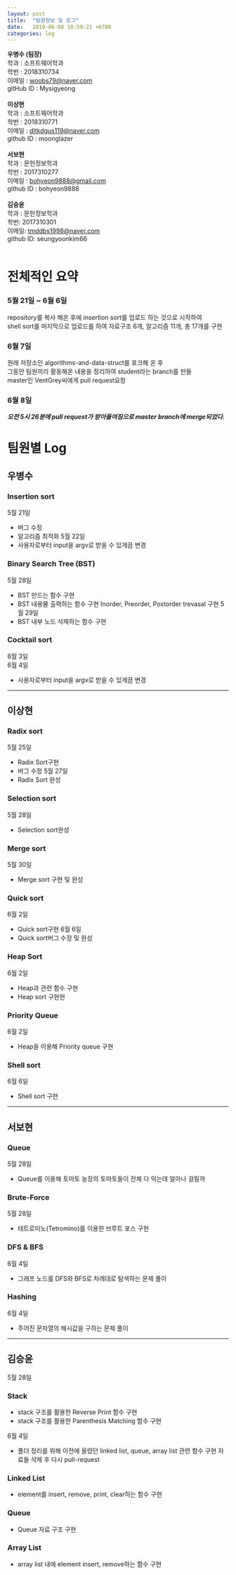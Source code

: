 ```yaml
---
layout: post
title:  "팀원정보 및 로그"
date:   2019-06-08 10:59:21 +0700
categories: log
---
```

**우병수 (팀장)**<br>
학과 : 소프트웨어학과<br>
학번 : 2018310734<br>
이메일 : woobs79@naver.com<br>
gitHub ID : Mysigyeong<br>
<br>
**이상현**<br>
학과 : 소프트웨어학과<br>
학번 : 2018310771<br>
이메일 : dltkdgus119@naver.com<br>
github ID : moonglazer<br>
<br>
**서보현**<br>
학과 : 문헌정보학과<br>
학번 : 2017310277<br>
이메일 : bohyeon9888@gmail.com<br>
github ID : bohyeon9888<br>
<br>
**김승윤**<br>
학과 : 문헌정보학과<br>
학번: 2017310301<br>
이메일: tmddbs1998@naver.com<br>
github ID: seungyoonkim66<br>
<br>

# 전체적인 요약
### 5월 21일 ~ 6월 6일
repository를 복사 해온 후에 insertion sort를 업로드 하는 것으로 시작하여<br>
shell sort를 마지막으로 업로드를 하여 자료구조 6개, 알고리즘 11개, 총 17개를 구현
### 6월 7일
원래 저장소인 algorithms-and-data-struct를 포크해 온 후<br>
그동안 팀원끼리 활동해온 내용을 정리하여 student라는 branch를 만들<br>
master인 VentGrey씨에게 pull request요청
### 6월 8일
_**오전 5시 26분에 pull request가 받아들여짐으로 master branch에 merge되었다.**_

# 팀원별 Log
## 우병수
### Insertion sort
5월 21일
* 버그 수정
* 알고리즘 최적화
5월 22일
* 사용자로부터 input을 argv로 받을 수 있게끔 변경

### Binary Search Tree (BST)
5월 28일
* BST 만드는 함수 구현
* BST 내용물 출력하는 함수 구현
  Inorder, Preorder, Postorder trevasal 구현
5월 29일
* BST 내부 노드 삭제하는 함수 구현

### Cocktail sort
6월 3일<br>
6월 4일
* 사용자로부터 input을 argv로 받을 수 있게끔 변경

***

## 이상현
### Radix sort
5월 25일
* Radix Sort구현
* 버그 수정
5월 27일
* Radix Sort 완성

### Selection sort
5월 28일
* Selection sort완성

### Merge sort
5월 30일
* Merge sort 구현 및 완성

### Quick sort
6월 2일
* Quick sort구현
6월 6일
* Quick sort버그 수정 및 완성

### Heap Sort
6월 2일
* Heap과 관련 함수 구현
* Heap sort 구현현

### Priority Queue
6월 2일
* Heap을 이용해 Priority queue 구현

### Shell sort
6월 6일
* Shell sort 구현

***
## 서보현

### Queue
5월 28일
* Queue를 이용해 토마토 농장의 토마토들이 전체 다 익는데 얼마나 걸릴까
### Brute-Force
5월 28일
* 테트로미노(Tetromino)를 이용한 브루트 포스 구현

### DFS & BFS
6월 4일
* 그래프 노드를 DFS와 BFS로 차례대로 탐색하는 문제 풀이 
### Hashing
6월 4일
* 주어진 문자열의 해시값을 구하는 문제 풀이
***
## 김승윤

5월 28일
### Stack
* stack 구조를 활용한 Reverse Print 함수 구현 
* stack 구조를 활용한 Parenthesis Matching 함수 구현

6월 4일   
* 폴더 정리를 위해 이전에 올렸던 linked list, queue, array list 관련 함수 구현 자료들 삭제 후 다시 pull-request

### Linked List
* element를 insert, remove, print, clear하는 함수 구현 
### Queue
* Queue 자료 구조 구현
### Array List 
* array list 내에 element insert, remove하는 함수 구현 

